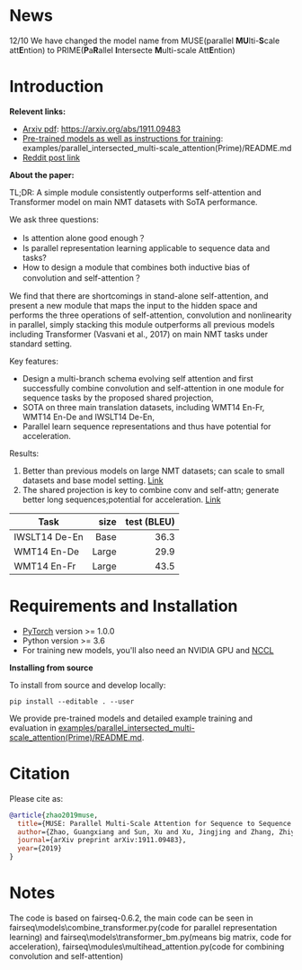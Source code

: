 # News

12/10 We have changed the model name from MUSE(parallel **MU**lti-**S**cale att**E**ntion) to PRIME(**P**a**R**allel **I**ntersecte **M**ulti-scale Att**E**ntion)

# Introduction


**Relevent links:**
 - [Arxiv pdf](https://arxiv.org/abs/1911.09483): https://arxiv.org/abs/1911.09483
 - [Pre-trained models as well as instructions for training](examples/parallel_intersected_multi-scale_attention(Prime)/README.md): examples/parallel_intersected_multi-scale_attention(Prime)/README.md
 - [Reddit post link](https://www.reddit.com/r/MachineLearning/comments/e13qhb/r_a_simple_module_consistently_outperforms/)

**About the paper:**

TL;DR: A simple module consistently outperforms self-attention and Transformer model on main NMT datasets with SoTA performance.

We ask three questions:
 - Is attention alone good enough？
 - Is parallel representation learning applicable to sequence data and tasks?
 - How to design a module that combines both inductive bias of convolution and self-attention？

We find that there are shortcomings in stand-alone self-attention, and present a new module that maps the input to the hidden space and performs the three operations of self-attention, convolution and nonlinearity in parallel, simply stacking this module outperforms all previous models including Transformer (Vasvani et al., 2017) on main NMT tasks under standard setting.

Key features:
  - Design a multi-branch schema evolving self attention and first successfully combine convolution and self-attention in one module for sequence tasks by the proposed shared projection,
  - SOTA on three main translation datasets, including WMT14 En-Fr, WMT14 En-De and IWSLT14 De-En,
  - Parallel learn sequence representations and thus have potential for acceleration.

Results:
1. Better than previous models on large NMT datasets; can scale to small datasets and base model setting. [Link](https://disk.pku.edu.cn:443/link/E53D94989506EE3E0AD2B9370C713E92)
2. The shared projection is key to combine conv and self-attn; generate better long sequences;potential for acceleration. [Link](https://disk.pku.edu.cn:443/link/E53D94989506EE3E0AD2B9370C713E92
)

| Task | size  | test (BLEU) |
| ---------- | ---:| ----:|
| IWSLT14 De-En | Base | 36.3 |
| WMT14 En-De |  Large  | 29.9 |
| WMT14 En-Fr |  Large | 43.5 |

# Requirements and Installation

* [PyTorch](http://pytorch.org/) version >= 1.0.0
* Python version >= 3.6
* For training new models, you'll also need an NVIDIA GPU and [NCCL](https://github.com/NVIDIA/nccl)

**Installing from source**

To install from source and develop locally:
```
pip install --editable . --user
```

<!--# Pre-trained models and examples-->

We provide pre-trained models and detailed example training and
evaluation in [examples/parallel_intersected_multi-scale_attention(Prime)/README.md](examples/parallel_intersected_multi-scale_attention(Prime)/README.md).



<!--# License-->
<!--MIT-licensed.-->
<!--The license applies to the pre-trained models as well.-->
<!--We also provide an additional patent grant.-->

# Citation

Please cite as:

```bibtex
@article{zhao2019muse,
  title={MUSE: Parallel Multi-Scale Attention for Sequence to Sequence Learning},
  author={Zhao, Guangxiang and Sun, Xu and Xu, Jingjing and Zhang, Zhiyuan and Luo, Liangchen},
  journal={arXiv preprint arXiv:1911.09483},
  year={2019}
}
```

# Notes
The code is based on fairseq-0.6.2,
the main code can be seen in fairseq\models\combine_transformer.py(code for parallel representation learning) and fairseq\models\transformer_bm.py(means big matrix, code for acceleration), fairseq\modules\multihead_attention.py(code for combining convolution and self-attention)
